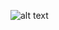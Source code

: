 ![alt text](https://github.com/TheVini/DataScience/tree/master/classification/swiss_bank/notenotebook_file.jpg)
